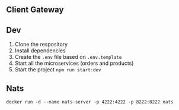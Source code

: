 ## Client Gateway


## Dev
1. Clone the respository
2. Install dependencies
3. Create the `.env` file based on `.env.template`
4. Start all the microservices (orders and products)
5. Start the project `npm run start:dev`

## Nats
```
docker run -d --name nats-server -p 4222:4222 -p 8222:8222 nats
```